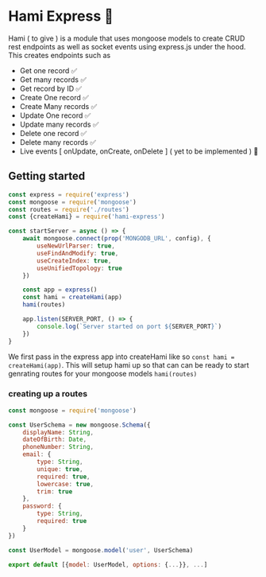 # Hami Express 🔨

Hami ( to give ) is a module that uses mongoose models to create CRUD rest endpoints as well as socket events using
express.js under the hood. This creates endpoints such as

* Get one record ✅
* Get many records ✅
* Get record by ID ✅
* Create One record ✅
* Create Many records ✅
* Update One record ✅
* Update many records ✅
* Delete one record ✅
* Delete many records ✅
* Live events [  onUpdate, onCreate, onDelete ] ( yet to be implemented ) 🥺

## Getting started

```js
const express = require('express')
const mongoose = require('mongoose')
const routes = require('./routes')
const {createHami} = require('hami-express')

const startServer = async () => {
    await mongoose.connect(prop('MONGODB_URL', config), {
        useNewUrlParser: true,
        useFindAndModify: true,
        useCreateIndex: true,
        useUnifiedTopology: true
    })

    const app = express()
    const hami = createHami(app)
    hami(routes)

    app.listen(SERVER_PORT, () => {
        console.log(`Server started on port ${SERVER_PORT}`)
    })
}

```

We first pass in the express app into createHami like so `const hami = createHami(app)`. This will setup hami up so that
can can be ready to start genrating routes for your mongoose models `hami(routes)`

### creating up a routes

```js
const mongoose = require('mongoose')

const UserSchema = new mongoose.Schema({
    displayName: String,
    dateOfBirth: Date,
    phoneNumber: String,
    email: {
        type: String,
        unique: true,
        required: true,
        lowercase: true,
        trim: true
    },
    password: {
        type: String,
        required: true
    }
})

const UserModel = mongoose.model('user', UserSchema)

export default [{model: UserModel, options: {...}}, ...]
```
